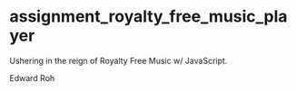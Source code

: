 # assignment_royalty_free_music_player
Ushering in the reign of Royalty Free Music w/ JavaScript.


Edward Roh
